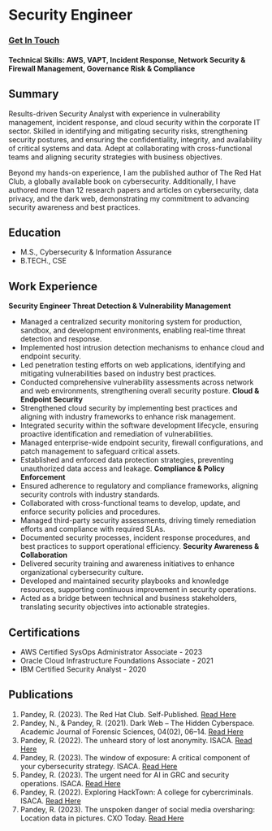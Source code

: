 # Security Engineer
### [Get In Touch](https://www.linkedin.com/in/rahulisationn/)

#### Technical Skills: AWS, VAPT, Incident Response, Network Security & Firewall Management, Governance Risk & Compliance

## Summary
Results-driven Security Analyst with experience in vulnerability management, incident response, and cloud security within the corporate IT sector. Skilled in identifying and mitigating security risks, strengthening security postures, and ensuring the confidentiality, integrity, and availability of critical systems and data. Adept at collaborating with cross-functional teams and aligning security strategies with business objectives.

Beyond my hands-on experience, I am the published author of The Red Hat Club, a globally available book on cybersecurity. Additionally, I have authored more than 12 research papers and articles on cybersecurity, data privacy, and the dark web, demonstrating my commitment to advancing security awareness and best practices.

## Education
- M.S., Cybersecurity & Information Assurance 							       	
- B.TECH., CSE	 			        		

## Work Experience
**Security Engineer**
**Threat Detection & Vulnerability Management**
- Managed a centralized security monitoring system for production, sandbox, and development environments, enabling real-time threat detection and response.
- Implemented host intrusion detection mechanisms to enhance cloud and endpoint security.
- Led penetration testing efforts on web applications, identifying and mitigating vulnerabilities based on industry best practices.
- Conducted comprehensive vulnerability assessments across network and web environments, strengthening overall security posture.
**Cloud & Endpoint Security**
- Strengthened cloud security by implementing best practices and aligning with industry frameworks to enhance risk management.
- Integrated security within the software development lifecycle, ensuring proactive identification and remediation of vulnerabilities.
- Managed enterprise-wide endpoint security, firewall configurations, and patch management to safeguard critical assets.
- Established and enforced data protection strategies, preventing unauthorized data access and leakage.
**Compliance & Policy Enforcement**
- Ensured adherence to regulatory and compliance frameworks, aligning security controls with industry standards.
- Collaborated with cross-functional teams to develop, update, and enforce security policies and procedures.
- Managed third-party security assessments, driving timely remediation efforts and compliance with required SLAs.
- Documented security processes, incident response procedures, and best practices to support operational efficiency.
**Security Awareness & Collaboration**
- Delivered security training and awareness initiatives to enhance organizational cybersecurity culture.
- Developed and maintained security playbooks and knowledge resources, supporting continuous improvement in security operations.
- Acted as a bridge between technical and business stakeholders, translating security objectives into actionable strategies.

## Certifications
- AWS Certified SysOps Administrator Associate - 2023
- Oracle Cloud Infrastructure Foundations Associate - 2021
- IBM Certified Security Analyst - 2020

## Publications
1. Pandey, R. (2023). The Red Hat Club. Self-Published. [Read Here](https://www.amazon.com/Red-Hat-Club-Only-Youll/dp/B0BW358WY2)
2. Pandey, N., & Pandey, R. (2021). Dark Web – The Hidden Cyberspace. Academic Journal of Forensic Sciences, 04(02), 06–14. [Read Here](https://www.xournals.com/journal/dark-web-the-hidden-cyberspace)
3. Pandey, R. (2022). The unheard story of lost anonymity. ISACA. [Read Here](https://www.isaca.org/resources/news-and-trends/newsletters/atisaca/2022/volume-49/the-unheard-story-of-lost-anonymity)
4. Pandey, R. (2023). The window of exposure: A critical component of your cybersecurity strategy. ISACA. [Read Here](https://www.isaca.org/resources/news-and-trends/newsletters/atisaca/2023/volume-51/the-window-of-exposure-a-critical-component-of-your-cybersecurity-strategy)
5. Pandey, R. (2023). The urgent need for AI in GRC and security operations. ISACA. [Read Here](https://www.isaca.org/resources/news-and-trends/newsletters/atisaca/2023/volume-12/the-urgent-need-for-ai-in-grc-and-security-operations)
6. Pandey, R. (2022). Exploring HackTown: A college for cybercriminals. ISACA. [Read Here](https://www.isaca.org/resources/news-and-trends/isaca-now-blog/2022/exploring-hacktown-a-college-for-cybercriminals)
7. Pandey, R. (2023). The unspoken danger of social media oversharing: Location data in pictures. CXO Today. [Read Here](https://cxotoday.com/specials/the-unspoken-danger-of-social-media-oversharing-location-data-in-pictures/)


